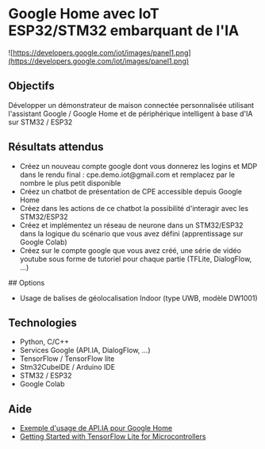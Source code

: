 # Google Home avec IoT ESP32/STM32 embarquant de l'IA
![https://developers.google.com/iot/images/panel1.png](https://developers.google.com/iot/images/panel1.png)

## Objectifs
Développer un démonstrateur de maison connectée personnalisée utilisant l'assistant Google / Google Home et de périphérique intelligent à base d'IA sur STM32 / ESP32


## Résultats attendus
- Créez un nouveau compte google dont vous donnerez les logins et MDP dans le rendu final : cpe.demo.iot<n>@gmail.com et remplacez <n> par le nombre le plus petit disponible
- Créez un chatbot de présentation de CPE accessible depuis Google Home
- Créez dans les actions de ce chatbot la possibilité d'interagir avec les STM32/ESP32
- Créez et implémentez un réseau de neurone dans un STM32/ESP32 dans la logique du scénario que vous avez défini (apprentissage sur Google Colab)
- Créez sur le compte google que vous avez créé, une série de vidéo youtube sous forme de tutoriel pour chaque partie (TFLite, DialogFlow, ...)

## Options  
- Usage de balises de géolocalisation Indoor (type UWB, modèle DW1001)


## Technologies
* Python, C/C++
* Services Google (API.IA, DialogFlow, ...)
* TensorFlow / TensorFlow lite
* Stm32CubeIDE / Arduino IDE
* STM32 / ESP32
* Google Colab

## Aide
* [Exemple d'usage de API.IA pour Google Home](https://www.smashingmagazine.com/2017/05/build-action-google-home-api-ai/)
* [Getting Started with TensorFlow Lite for Microcontrollers](https://www.digikey.fr/en/maker/projects/tinyml-getting-started-with-tensorflow-lite-for-microcontrollers/c0cdd850f5004b098d263400aa294023)
